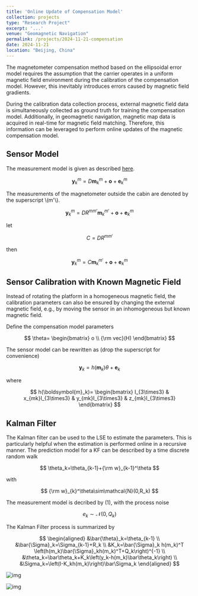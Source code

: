 ```yaml
---
title: 'Online Update of Compensation Model'
collection: projects
type: "Research Project"
excerpt: '...'
venue: "Geomagnetic Navigation"
permalink: /projects/2024-11-21-compensation
date: 2024-11-21
location: "Beijing, China"
---
```


<!--磁补偿模型的在线自演进更新方法-->

<!--
基于椭球误差模型的磁补偿方法，在补偿模型标定时，需要基于载体处于均匀磁场环境的假设，因此，不可避免引入磁场梯度带来的误差。
由于在标定数据采集过程中，会同步采集舱外磁场数据作为磁补偿模型训练的真值，另外，在地磁导航的过程中，也会实时获取磁图数据来进行磁场匹配，因此，可以利用这些信息，来进行在线磁补偿模型的更新。
-->
The magnetometer compensation method based on the ellipsoidal error model requires the assumption that the carrier operates in a uniform magnetic field environment during the calibration of the compensation model. However, this inevitably introduces errors caused by magnetic field gradients.  

During the calibration data collection process, external magnetic field data is simultaneously collected as ground truth for training the compensation model. Additionally, in geomagnetic navigation, magnetic map data is acquired in real-time for magnetic field matching. Therefore, this information can be leveraged to perform online updates of the magnetic compensation model.

## Sensor Model

The measurement model is given as described [here](https://sunqinxuan.github.io/projects/2024-07-09-compensation).

$$
\boldsymbol{y}_{k}^m=D\boldsymbol{m}_k^m+\boldsymbol{o}+\boldsymbol{e}_{k}^m
$$

The measurements of the magnetometer outside the cabin are denoted by the superscript \\(m'\\).

$$
\boldsymbol{y}_{k}^m=DR^{mm'}\boldsymbol{m}_k^{m'}+\boldsymbol{o}+\boldsymbol{e}_{k}^m
$$

let 

$$
C=DR^{mm'}
$$

then

$$
\boldsymbol{y}_{k}^m=C\boldsymbol{m}_k^{m'}+\boldsymbol{o}+\boldsymbol{e}_{k}^m
$$

## Sensor Calibration with Known Magnetic Field

Instead of rotating the platform in a homogeneous magnetic field, the calibration parameters can also be ensured by changing the external magnetic field, e.g., by moving the sensor in an inhomogeneous but known magnetic field.

Define the compensation model parameters

$$
\theta=
\begin{bmatrix}
o \\
{\rm vec}(H)
\end{bmatrix}
$$

The sensor model can be rewritten as (drop the superscript for convenience)

$$
\boldsymbol{y}_{k}=h(\boldsymbol{m}_k)\theta+\boldsymbol{e}_{k}
\tag{1}
$$

where 

$$
h(\boldsymbol{m}_k)=
\begin{bmatrix}
I_{3\times3} &
x_{mk}I_{3\times3} &
y_{mk}I_{3\times3} &
z_{mk}I_{3\times3}
\end{bmatrix}
$$

## Kalman Filter 

The Kalman filter can be used to the LSE to estimate the parameters. 
This is particularly helpful when the estimation is performed online in a recursive manner. 
The prediction model for a KF can be described by a time discrete random walk

$$
\theta_k=\theta_{k-1}+{\rm w}_{k-1}^\theta
$$

with 

$$
{\rm w}_{k}^\theta\sim\mathcal{N}(0,R_k)
$$

The measurement model is decribed by (1), with the process noise 

$$
e_{k}\sim\mathcal{N}(0,Q_k)
$$

The Kalman Filter process is summarized by 

$$
\begin{aligned}
&\bar{\theta}_k=\theta_{k-1} \\
&\bar{\Sigma}_k=\Sigma_{k-1}+R_k \\
&K_k=\bar{\Sigma}_k h(m_k)^T
\left(h(m_k)\bar{\Sigma}_kh(m_k)^T+Q_k\right)^{-1} \\
&\theta_k=\bar\theta_k+K_k\left(y_k-h(m_k)\bar\theta_k\right) \\
&\Sigma_k=\left(I-K_kh(m_k)\right)\bar\Sigma_k
\end{aligned}
$$

![img](http://sunqinxuan.github.io/images/projects-2024-11-21-img1.jpg)

![img](http://sunqinxuan.github.io/images/projects-2024-11-21-img2.jpg)


<!--
## Related Links 

code:
- [magnetic_compensation](https://github.com/sunqinxuan/magnetic_compensation)
-->

